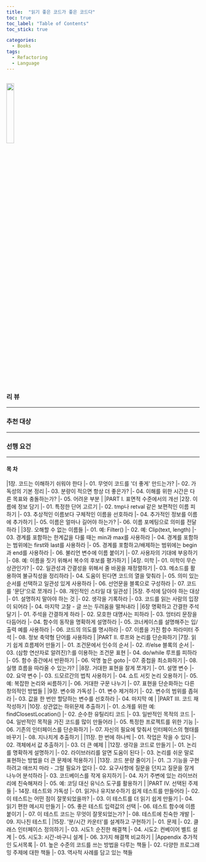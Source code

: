 ```yaml
---
title:  "읽기 좋은 코드가 좋은 코드다"
toc: true
toc_label: "Table of Contents"
toc_stick: true

categories:
  - Books
tags:
  - Refactoring
  - Language
---
```


<a href="https://www.aladin.co.kr/shop/wproduct.aspx?ItemId=16108252"><img src="https://image.aladin.co.kr/product/1610/82/cover500/897914914x_1.jpg" width="20%"></a>
---
### 리 뷰  


---
### 추천 대상   

---
### 선행 요건

---
#### 목 차

|1장. 코드는 이해하기 쉬워야 한다
|- 01. 무엇이 코드를 '더 좋게' 만드는가?
|- 02. 가독성의 기본 정리
|- 03. 분량이 적으면 항상 더 좋은가?
|- 04. 이해를 위한 시간은 다른 목표와 충돌하는가?
|- 05. 어려운 부분
|
|PART I. 표면적 수준에서의 개선
|2장. 이름에 정보 담기
|- 01. 특정한 단어 고르기
|- 02. tmp나 retval 같은 보편적인 이름 피하기
|- 03. 추상적인 이름보다 구체적인 이름을 선호하라
|- 04. 추가적인 정보를 이름에 추가하기
|- 05. 이름은 얼마나 길어야 하는가?
|- 06. 이름 포메팅으로 의미를 전달하라
|
|3장. 오해할 수 없는 이름들
|- 01. 예: Filter()
|- 02. 예: Clip(text, length)
|- 03. 경계를 포함하는 한계값을 다룰 때는 min과 max를 사용하라
|- 04. 경계를 포함하는 범위에는 first와 last를 사용하라
|- 05. 경계를 포함하고/배제하는 범위에는 begin과 end를 사용하라
|- 06. 불리언 변수에 이름 붙이기
|- 07. 사용자의 기대에 부응하기
|- 08. 예: 이름을 짓기 위해서 복수의 후보를 평가하기
|
|4장. 미학
|- 01. 미학이 무슨 상관인가?
|- 02. 일관성과 간결성을 위해서 줄 바꿈을 재정렬하기
|- 03. 메소드를 활용하여 불규칙성을 정리하라
|- 04. 도움이 된다면 코드의 열을 맞춰라
|- 05. 의미 있는 순서를 선택하고 일관성 있게 사용하라
|- 06. 선언문을 블록으로 구성하라
|- 07. 코드를 '문단'으로 쪼개라
|- 08. 개인적인 스타일 대 일관성
|
|5장. 주석에 담아야 하는 대상
|- 01. 설명하지 말아야 하는 것
|- 02. 생각을 기록하라
|- 03. 코드를 읽는 사람의 입장이 되어라
|- 04. 마지막 고찰 - 글 쓰는 두려움을 떨쳐내라
|
|6장 명확하고 간결한 주석 달기
|- 01. 주석을 간결하게 하라
|- 02. 모호한 대명사는 피하라
|- 03. 엉터리 문장을 다듬어라
|- 04. 함수의 동작을 명확하게 설명하라
|- 05. 코너케이스를 설명해주는 입/출력 예를 사용하라
|- 06. 코드의 의도를 명시하라
|- 07. 이름을 가진 함수 파라미터 주석
|- 08. 정보 축약형 단어를 사용하라
|
|PART II. 루프와 논리를 단순화하기
|7장. 읽기 쉽게 흐름제어 만들기
|- 01. 조건문에서 인수의 순서
|- 02. if/else 블록의 순서
|- 03. (삼항 연산자로 알려진)?:를 이용하는 조건문 표현
|- 04. do/while 루프를 피하라
|- 05. 함수 중간에서 반환하기
|- 06. 악명 높은 goto
|- 07. 중첩을 최소화하기
|- 08. 실행 흐름을 따라올 수 있는가?
|
|8장. 거대한 표현을 잘게 쪼개기
|- 01. 설명 변수
|- 02. 요약 변수
|- 03. 드모르간의 법칙 사용하기
|- 04. 쇼트 서킷 논리 오용하기
|- 05. 예: 복잡한 논리와 씨름하기
|- 06. 거대한 구문 나누기
|- 07. 표현을 단순화하는 다른 창의적인 방법들
|
|9장. 변수와 가독성
|- 01. 변수 제거하기
|- 02. 변수의 범위를 좁혀라
|- 03. 값을 한 번만 할당하는 변수를 선호하라
|- 04. 마지막 예
|
|PART III. 코드 재작성하기
|10장. 상관없는 하위문제 추출하기
|- 01. 소개를 위한 예: findClosestLocation()
|- 02. 순수한 유틸리티 코드
|- 03. 일반적인 목적의 코드
|- 04. 일반적인 목적을 가진 코드를 많이 만들어라
|- 05. 특정한 프로젝트를 위한 기능
|- 06. 기존의 인터페이스를 단순화하기
|- 07. 자신의 필요에 맞춰서 인터페이스의 형태를 바꾸기
|- 08. 지나치게 추출하기
|
|11장. 한 번에 하나씩
|- 01. 작업은 작을 수 있다
|- 02. 객체에서 값 추출하기
|- 03. 더 큰 예제
|
|12장. 생각을 코드로 만들기
|- 01. 논리를 명확하게 설명하기
|- 02. 라이브러리를 알면 도움이 된다
|- 03. 논리를 쉬운 말로 표현하는 방법을 더 큰 문제에 적용하기
|
|13장. 코드 분량 줄이기
|- 01. 그 기능을 구현하려고 애쓰지 마라 - 그럴 필요가 없다
|- 02. 요구사항에 질문을 던지고 질문을 잘게 나누어 분석하라
|- 03. 코드베이스를 작게 유지하기
|- 04. 자기 주변에 있는 라이브러리에 친숙해져라
|- 05. 예: 코딩 대신 유닉스 도구를 활용하기
|
|PART IV. 선택된 주제들
|- 14장. 테스트와 가독성
|- 01. 읽거나 유지보수하기 쉽게 테스트를 만들어라
|- 02. 이 테스트는 어떤 점이 잘못되었을까?
|- 03. 이 테스트를 더 읽기 쉽게 만들기
|- 04. 읽기 편한 메시지 만들기
|- 05. 좋은 테스트 입력값의 선택
|- 06. 테스트 함수에 이름 붙이기
|- 07. 이 테스트 코드는 무엇이 잘못되었는가?
|- 08. 테스트에 친숙한 개발
|- 09. 지나친 테스트
|
|15장. '분/시간 카운터'를 설계하고 구현하기
|- 01. 문제
|- 02. 클래스 인터페이스 정의하기
|- 03. 시도1: 순진한 해결책
|- 04. 시도2: 컨베이어 벨트 설계
|- 05. 시도3: 시간-바구니 설계
|- 06. 3가지 해결책 비교하기
|
|Appendix 추가적인 도서목록
|- 01. 높은 수준의 코드를 쓰는 방법을 다루는 책들
|- 02. 다양한 프로그래밍 주제에 대한 책들
|- 03. 역사적 사례를 담고 있는 책들